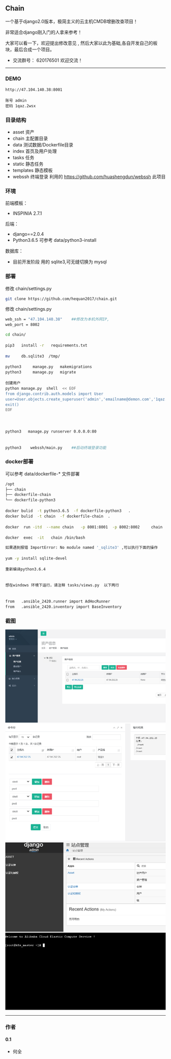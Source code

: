 ## Chain

一个基于django2.0版本，极简主义的云主机CMDB增删改查项目！

非常适合django刚入门的人拿来参考！

大家可以看一下，欢迎提出修改意见 , 然后大家以此为基础,各自开发自己的板块，最后合成一个项目。


* 交流群号： 620176501    欢迎交流！

---
### DEMO



```bash
http://47.104.140.38:8001

账号 admin
密码 1qaz.2wsx

```

### 目录结构
  *  asset     资产
  *  chain     主配置目录
  *  data      测试数据/Dockerfile目录
  *  index     首页及用户处理
  *  tasks     任务
  *  static    静态任务
  *  templates 静态模板
  *  webssh    终端登录    利用的  https://github.com/huashengdun/webssh   此项目

###  环境


前端模板：
  * INSPINIA 2.7.1  

后端：
  * django==2.0.4
  * Python3.6.5   可参考 data/python3-install

数据库：
  * 目前开发阶段 用的 sqlite3,可无缝切换为 mysql



###  部署


修改 chain/settings.py



```bash
git clone https://github.com/hequan2017/chain.git
```

修改 chain/settings.py
```bash
web_ssh = "47.104.140.38"    ##修改为本机外网IP,
web_port = 8002
```




```bash
cd chain/

pip3   install -r   requirements.txt

mv     db.sqlite3  /tmp/

python3     manage.py   makemigrations
python3     manage.py   migrate

创建用户
python manage.py  shell  << EOF
from django.contrib.auth.models import User
user=User.objects.create_superuser('admin','emailname@demon.com','1qaz.2wsx')
exit()
EOF



python3   manage.py runserver 0.0.0.0:80


python3    webssh/main.py    ##启动终端登录功能

```

### docker部署

可以参考  data/dockerfile-*   文件部署

```bash
/opt
├── chain
├── dockerfile-chain
└── dockerfile-python3

docker bulid  -t python3.6.5  -f dockerfile-python3   .
docker bulid  -t chain  -f dockerfile-chain  .

docker  run -itd  --name chain   -p 8001:8001  -p 8002:8002     chain

docker  exec  -it   chain /bin/bash
```



```bash
如果遇到报错 ImportError: No module named '_sqlite3' ,可以执行下面的操作

yum -y install sqlite-devel

重新编译python3.6.4


想在windows 环境下运行，请注释 tasks/views.py  以下两行


from   .ansible_2420.runner import AdHocRunner
from   .ansible_2420.inventory import BaseInventory
```


###   截图
![DEMO](static/demo/1.png)
![DEMO](static/demo/2.png)
![DEMO](static/demo/3.png)
![DEMO](static/demo/4.png)

---
### 作者


#### 0.1
- 何全
